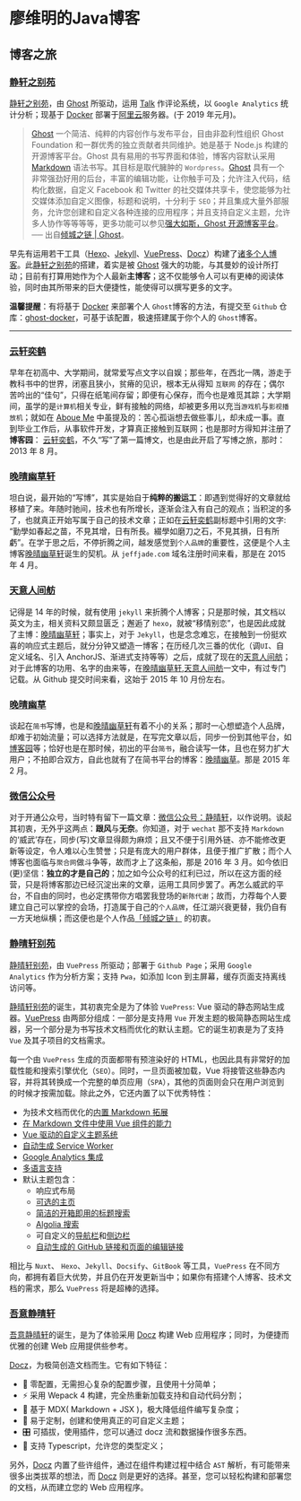 # 廖维明的Java博客

## 博客之旅

### [静轩之别苑](ghost-blog.html)

[静轩之别苑](https://quickapp.lovejade.cn/?utm_source=nice.lovejade.cn)，由 [Ghost](https://nicelinks.site/post/5c3f3151a5957e07a40b30ff) 所驱动，运用 [Talk](https://nicelinks.site/post/5c40aeaaa5957e07a40b3101) 作评论系统，以 `Google Analytics` 统计分析；现基于 [Docker](https://nicelinks.site/post/5b7036890f8719053c094d68) 部署于[阿里云](https://nicelinks.site/post/5b3e412d615bf842b6091041)服务器。(于 2019 年元月)。

>[Ghost](https://nicelinks.site/post/5c3f3151a5957e07a40b30ff) 一个简洁、纯粹的内容创作与发布平台，目由非盈利性组织 Ghost Foundation 和一群优秀的独立贡献者共同维护。她是基于 Node.js 构建的开源博客平台。Ghost 具有易用的书写界面和体验，博客内容默认采用 [Markdown](https://nicelinks.site/tags/Markdown) 语法书写。其目标是取代臃肿的 `Wordpress`。[Ghost](https://nicelinks.site/post/5c3f3151a5957e07a40b30ff) 具有一个非常强劲好用的后台，丰富的编辑功能，让你触手可及；允许注入代码，结构化数据，自定义 Facebook 和 Twitter 的社交媒体共享卡，使您能够为社交媒体添加自定义图像，标题和说明，十分利于 `SEO`；并且集成大量外部服务，允许您创建和自定义各种连接的应用程序；并且支持自定义主题，允许多人协作等等等等，更多功能可以参见[强大如斯，Ghost 开源博客平台](https://quickapp.lovejade.cn/ghost-open-source-blog-platform/)。── 出自[倾城之链 | Ghost](https://nicelinks.site/post/5c3f3151a5957e07a40b30ff)。

早先有运用若干工具（[Hexo](https://nicelinks.site/post/5c4c56d5a5957e07a40b3116)、[Jekyll](https://nicelinks.site/post/5c4c59c1a5957e07a40b3118)、[VuePress](https://nicelinks.site/post/5b2298f5d1c6ca419a9f7e00)、[Docz](https://nicelinks.site/post/5b225adfd1c6ca419a9f7dfe)）构建了[诸多个人博客](https://nice.lovejade.cn/zh/blog/)。此[静轩之别苑](https://quickapp.lovejade.cn/)的搭建，着实是被 [Ghost](https://nicelinks.site/post/5c3f3151a5957e07a40b30ff) 强大的功能，与其曼妙的设计所打动；目前有打算用她作为个人最新**主博客**；这不仅能够令人可以有更棒的阅读体验，同时由其所带来的巨大便捷性，能使得可以撰写更多的文字。

**温馨提醒**：有将基于 [Docker](https://nicelinks.site/post/5b7036890f8719053c094d68) 来部署个人 `Ghost`博客的方法，有提交至 `Github` 仓库：[ghost-docker](https://github.com/nicejade/play-with-docker/tree/master/ghost)，可基于该配置，极速搭建属于你个人的 `Ghost`博客。

---

### [云轩奕鹤](csdn-blog.html)

早年在初高中、大学期间，就常爱写点文字以自娱；那些年，在西北一隅，游走于教科书中的世界，闭塞且狭小，贫瘠的见识，根本无从得知 `互联网` 的存在；偶尔苦吟出的“佳句”，只得在纸笔间存留；即便有心保存，而今也是难觅其踪；大学期间，虽学的是`计算机`相关专业，鲜有接触的网络，却被更多用以充当`游戏机`与`影视播放机`；就如在 [Aboue Me](https://jeffjade.com/about-me/) 中虽提及的：苦心孤诣想去做些事儿，却未成一事。直到毕业工作后，从事软件开发，才算真正接触到互联网；也是那时方得知并注册了**博客园**： [云轩奕鹤](https://www.cnblogs.com/jadeboy/)，不久“写”了第一篇博文，也是由此开启了写博之旅，那时：2013 年 8 月。

### [晚晴幽草轩](hexo-blog.html)

坦白说，最开始的“写博”，其实是始自于**纯粹的搬运工**：即遇到觉得好的文章就给移植了来。年随时驰间，技术也有所增长，逐渐会注入有自己的观点；当积淀的多了，也就真正开始写属于自己的技术文章；正如在[云轩奕鹤](https://www.cnblogs.com/jadeboy/)副标题中引用的文字: “勤學如春起之苗，不見其增，日有所長。綴學如磨刀之石，不見其損，日有所虧”。在学于思之后，不停折腾之间，越发感觉到`个人品牌`的重要性，这便是个人主博客[晚晴幽草轩](https://jeffjade.com/)诞生的契机。从 `jeffjade.com` 域名注册时间来看，那是在 2015 年 4 月。

### [天意人间舫](jekyll-blog.html)

记得是 14 年的时候，就有使用 `jekyll` 来折腾个人博客；只是那时候，其文档以英文为主，相关资料又颇显匮乏；邂逅了 `hexo`，就被“移情别恋”，也是因此成就了主博：[晚晴幽草轩](https://jeffjade.com/)；事实上，对于 `Jekyll`，也是念念难忘，在接触到一份挺欢喜的响应式主题后，就分分钟又塑造一博客；在历经几次三番的优化（调`UI`、自定义域名、引入 AnchorJS、渐进式支持等等）之后，成就了现在的[天意人间舫](https://blog.lovejade.cn/)；对于此博客的功用、名字的由来等，在[晚晴幽草轩,天意人间舫](https://jeffjade.com/2016/01/22/2016-01-22-jeffjade-and-nicejade/)一文中，有过专门记载。从 Github 提交时间来看，这始于 2015 年 10 月份左右。

### [晚晴幽草](jianshu-blog.html)

谈起在`简书`写博，也是和[晚晴幽草轩](https://jeffjade.com/)有着不小的关系；那时一心想塑造个人品牌，却难于初始流量；可以选择方法就是，在写完文章以后，同步一份到其他平台，如[博客园](https://www.cnblogs.com/jadeboy/)等；恰好也是在那时候，初出的平台`简书`，融合读写一体，且也在努力扩大用户；不拍即合双方，自此也就有了在简书平台的博客：[晚晴幽草](https://www.jianshu.com/u/9aae3d8f4c3d)。那是 2015 年 2 月。

### [微信公众号](wechat-blog.html)

对于开通公众号，当时特有留下一篇文章：[微信公众号：静晴轩](https://jeffjade.com/2016/03/23/2016-03-23-toss-wechat-public_no)，以作说明。谈起其初衷，无外乎这两点：**跟风**与**无奈**。你知道，对于 `wechat` 那不支持 `Markdown` 的‘威武’存在，同步(写)文章显得颇为麻烦；且又不便于引用外链、亦不能修改更新等设定，令人难以心生赞誉；只是有庞大的用户群体，且便于推广扩散；而个人博客也面临与`聚合网`做斗争等，故而才上了这条船，那是 2016 年 3 月。如今依旧(更)坚信：**独立的才是自己的**；加之如今公众号的红利已过，所以在这方面的经营，只是将博客那边已经沉淀出来的文章，运用工具同步罢了。再怎么威武的平台，不自由的同时，也必定携带你方唱罢我登场的`新陈代谢`；故而，力荐每个人要建立自己可以掌控的会场，打造属于自己的`个人品牌`，任江湖兴衰更替，我仍自有一方天地纵横；而这便也是个人作品[「倾城之链」](https://nicelinks.site/?from=nice.lovejade.cn) 的初衷。

### [静晴轩别苑](vuepress-blog.html)

[静晴轩别苑](https://nice.lovejade.cn)，由 `VuePress` 所驱动；部署于 `Github Page`；采用 `Google Analytics` 作为分析方案；支持 `Pwa`，如添加 Icon 到主屏幕，缓存页面支持离线访问等。

[静晴轩别苑](https://nice.lovejade.cn)的诞生，其初衷完全是为了体验 `VuePress`: Vue 驱动的静态网站生成器。[VuePress](https://vuepress.vuejs.org/) 由两部分组成：一部分是支持用 `Vue` 开发主题的极简静态网站生成器，另一个部分是为书写技术文档而优化的默认主题。它的诞生初衷是为了支持 `Vue` 及其子项目的文档需求。

每一个由 `VuePress` 生成的页面都带有预渲染好的 HTML，也因此具有非常好的加载性能和搜索引擎优化（`SEO`）。同时，一旦页面被加载，Vue 将接管这些静态内容，并将其转换成一个完整的单页应用（`SPA`），其他的页面则会只在用户浏览到的时候才按需加载。除此之外，它还内置了以下优秀特性：

- 为技术文档而优化的[内置 Markdown 拓展](https://vuepress.vuejs.org/zh/guide/markdown.html)
- [在 Markdown 文件中使用 Vue 组件的能力](https://vuepress.vuejs.org/zh/guide/using-vue.html)
- [Vue 驱动的自定义主题系统](https://vuepress.vuejs.org/zh/guide/custom-themes.html)
- [自动生成 Service Worker](https://vuepress.vuejs.org/zh/config/#serviceworker)
- [Google Analytics 集成](https://vuepress.vuejs.org/zh/config/#ga)
- [多语言支持](https://vuepress.vuejs.org/zh/guide/i18n.html)
- 默认主题包含：
  - 响应式布局
  - [可选的主页](https://vuepress.vuejs.org/zh/default-theme-config/#%E9%A6%96%E9%A1%B5)
  - [简洁的开箱即用的标题搜索](https://vuepress.vuejs.org/zh/default-theme-config/#%E5%86%85%E7%BD%AE%E6%90%9C%E7%B4%A2)
  - [Algolia 搜索](https://vuepress.vuejs.org/zh/default-theme-config/#algolia-%E6%90%9C%E7%B4%A2)
  - 可自定义的[导航栏](https://vuepress.vuejs.org/zh/default-theme-config/#%E5%AF%BC%E8%88%AA%E6%A0%8F)和[侧边栏](https://vuepress.vuejs.org/zh/default-theme-config/#%E4%BE%A7%E8%BE%B9%E6%A0%8F)
  - [自动生成的 GitHub 链接和页面的编辑链接](https://vuepress.vuejs.org/zh/default-theme-config/#git-%E4%BB%93%E5%BA%93%E5%92%8C%E7%BC%96%E8%BE%91%E9%93%BE%E6%8E%A5)

相比与 `Nuxt`、 `Hexo`、`Jekyll`、`Docsify`、`GitBook` 等工具，`VuePress` 在不同方向，都拥有着巨大优势，并且仍在开发更新当中；如果你有搭建个人博客、技术文档的需求，那么 `VuePress` 将是超棒的选择。

### [吾意静晴轩](docz-blog.html)

[吾意静晴轩](https://docz.lovejade.cn)的诞生，是为了体验采用 [Docz](https://www.docz.site/) 构建 Web 应用程序；同时，为便捷而优雅的创建 Web 应用提供些参考。

[Docz](https://www.docz.site/)，为极简创造文档而生。它有如下特征：

- 🧘 零配置，无需担心复杂的配置步骤，且使用十分简单；
- ⚡️ 采用 Wepack 4 构建，完全热重新加载支持和自动代码分割；
- 📝 基于 MDX( Markdown + JSX )，极大降低组件编写复杂度；
- 💅 易于定制，创建和使用真正的可自定义主题；
- 🎛 可插拔，使用插件，您可以通过 docz 流和数据操作很多东西。
- 🔐 支持 Typescript，允许您的类型定义；

另外，[Docz](https://www.docz.site/) 内置了些许组件，通过在组件构建过程中结合 `AST` 解析，有可能带来很多出类拔萃的想法，而 [Docz](https://www.docz.site/) 则是更好的选择。甚至，您可以轻松构建和部署您的文档，从而建立您的 Web 应用程序。

<Advertisement />

